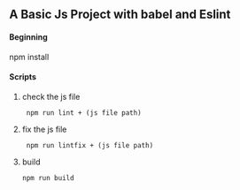 ## A Basic Js Project with babel and Eslint

#### Beginning

npm install

#### Scripts

1. check the js file

        npm run lint + (js file path)

2. fix the js file

        npm run lintfix + (js file path)
        
3. build

       npm run build
